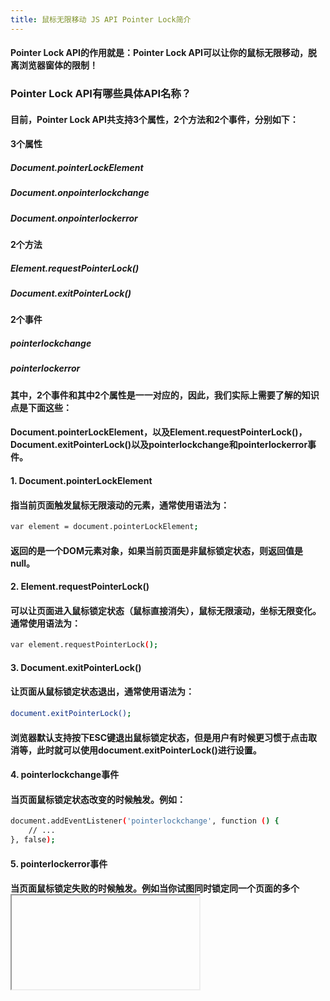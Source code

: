 ```yaml
---
title: 鼠标无限移动 JS API Pointer Lock简介
---
```


#### Pointer Lock API的作用就是：Pointer Lock API可以让你的鼠标无限移动，脱离浏览器窗体的限制！

### Pointer Lock API有哪些具体API名称？

#### 目前，Pointer Lock API共支持3个属性，2个方法和2个事件，分别如下：

#### 3个属性
##### Document.pointerLockElement
##### Document.onpointerlockchange
##### Document.onpointerlockerror

#### 2个方法
##### Element.requestPointerLock()
##### Document.exitPointerLock()

#### 2个事件
##### pointerlockchange
##### pointerlockerror

#### 其中，2个事件和其中2个属性是一一对应的，因此，我们实际上需要了解的知识点是下面这些：
#### Document.pointerLockElement，以及Element.requestPointerLock()，Document.exitPointerLock()以及pointerlockchange和pointerlockerror事件。

#### 1. Document.pointerLockElement

#### 指当前页面触发鼠标无限滚动的元素，通常使用语法为：
``` bash
var element = document.pointerLockElement;
```
#### 返回的是一个DOM元素对象，如果当前页面是非鼠标锁定状态，则返回值是null。

#### 2. Element.requestPointerLock()

#### 可以让页面进入鼠标锁定状态（鼠标直接消失），鼠标无限滚动，坐标无限变化。通常使用语法为：
``` bash
var element.requestPointerLock();
```
#### 3. Document.exitPointerLock()

#### 让页面从鼠标锁定状态退出，通常使用语法为：
``` bash
document.exitPointerLock();
```
#### 浏览器默认支持按下ESC键退出鼠标锁定状态，但是用户有时候更习惯于点击取消等，此时就可以使用document.exitPointerLock()进行设置。

#### 4. pointerlockchange事件

#### 当页面鼠标锁定状态改变的时候触发。例如：
``` bash
document.addEventListener('pointerlockchange', function () {
    // ...
}, false);
```
#### 5. pointerlockerror事件

#### 当页面鼠标锁定失败的时候触发。例如当你试图同时锁定同一个页面的多个<iframe>时候，就会触发这个出错事件。

#### 点击这张图片,此时鼠标会立即消失，同时图片就会根据你的鼠标位置开始翻江倒海。而且鼠标的活动范围似乎没有边界，即使移动了一万个屏幕的宽度，我们的图片依然翻转个不停。这就是Pointer Lock API的特性表现。

###相关代码
``` bash
//html
<img id="image" src="img.jpg">

//js
var eleImage = document.getElementById('image');
if (eleImage) {
    // 起始值
    var moveX = 0, moveY = 0;
    // 图片无限变换的方法
    var rotate3D = function (event) {
        moveX = moveX + event.movementX;
        moveY = moveY + event.movementY;

        eleImage.style.transform = 'rotateX(' + moveY + 'deg) rotateY(' + moveX + 'deg)';  
    };

    // 触发鼠标锁定
    eleImage.addEventListener('click', function () {
        eleImage.requestPointerLock();
    });

    // 再次点击页面，取消鼠标锁定处理
    document.addEventListener('click', function () {
        if (document.pointerLockElement == eleImage) {
            document.exitPointerLock();
        } 
    });

    // 检测鼠标锁定状态变化
    document.addEventListener('pointerlockchange', function () {
        if (document.pointerLockElement == eleImage) {
            document.addEventListener("mousemove", rotate3D, false);
        } else {
            document.removeEventListener("mousemove", rotate3D, false);
        }
    }, false);
}
```
### 原理大致如下：
#### 点击图片，执行eleImage.requestPointerLock()让页面进入鼠标锁定状态，此时会触发'pointerlockchange'事件，于是，给页面绑定鼠标移动改变图片旋转的方法，为了避免重复绑定，我们借助document.pointerLockElement判断页面的锁定状态。最后，为了方便取消页面的锁定状态，我们在页面上绑定了点击事件，通过document.exitPointerLock()取消页面的锁定状态。

### 需要说明的：
#### event.movementX和event.movementY表示每次mousemove事件触发时候，距离上次移动的水平和垂直位置大小，而不是具体的某个坐标值。因此，需要和初始坐标不断的累加确定当前移动位置。

### Pointer Lock API的兼容性
#### 由于Pointer Lock API是与鼠标相关的API，因此所有移动端都不支持，因为没有必要支持。

### 对于桌面浏览器，Chrome，Firefox以及Edge浏览器都是支持的，并且现在使用可以不加私有前缀。IE并不支持，但这并不妨碍我们进行增强使用Pointer Lock API。